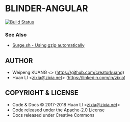 # BLINDER-ANGULAR

[![Build Status](https://travis-ci.com/zixia/blinder-angular.svg?branch=master)](https://travis-ci.com/zixia/blinder-angular) 


### See Also

- [Surge.sh - Using gzip automatically](https://surge.sh/help/using-gzip-automatically)

## AUTHOR

- Weipeng KUANG \<\> (https://github.com/creatorkuang)
- Huan LI \<zixia@zixia.net\> (https://linkedin.com/in/zixia)

## COPYRIGHT & LICENSE

* Code & Docs © 2017-2018 Huan LI \<zixia@zixia.net\>
* Code released under the Apache-2.0 License
* Docs released under Creative Commons
